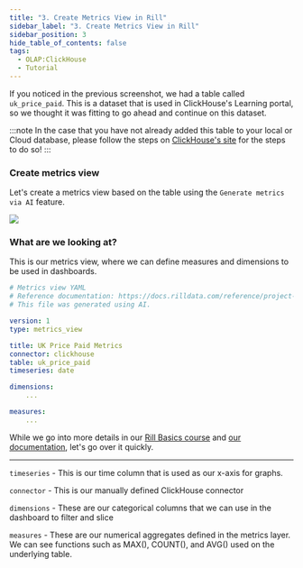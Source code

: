 ```yaml
---
title: "3. Create Metrics View in Rill"
sidebar_label: "3. Create Metrics View in Rill"
sidebar_position: 3
hide_table_of_contents: false
tags:
  - OLAP:ClickHouse
  - Tutorial
---
```


If you noticed in the previous screenshot, we had a table called `uk_price_paid`. This is a dataset that is used in ClickHouse's Learning portal, so we thought it was fitting to go ahead and continue on this dataset.

:::note
In the case that you have not already added this table to your local or Cloud database, please follow the steps on [ClickHouse's site](https://clickhouse.com/docs/en/getting-started/example-datasets/uk-price-paid) for the steps to do so!
:::

### Create metrics view

Let's create a metrics view based on the table using the `Generate metrics via AI` feature.

<img src = '/img/tutorials/ch/ai-generate.gif' class='rounded-gif' />
<br />

### What are we looking at?

This is our metrics view, where we can define measures and dimensions to be used in dashboards.  

```yaml
# Metrics view YAML
# Reference documentation: https://docs.rilldata.com/reference/project-files/explore-dashboards
# This file was generated using AI.

version: 1
type: metrics_view

title: UK Price Paid Metrics
connector: clickhouse
table: uk_price_paid
timeseries: date

dimensions:
    ...

measures:
    ...
```




While we go into more details in our [Rill Basics course](/guides/rill-basics/dashboard) and [our documentation](https://docs.rilldata.com/build/dashboards), let's go over it quickly.

---

`timeseries` - This is our time column that is used as our x-axis for graphs.

`connector` - This is our manually defined ClickHouse connector

`dimensions` - These are our categorical columns that we can use in the dashboard to filter and slice

`measures` - These are our numerical aggregates defined in the metrics layer. We can see functions such as MAX(), COUNT(), and AVG() used on the underlying table.